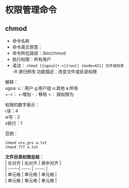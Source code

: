 # 权限管理命令  

## chmod  
- 命令名称  
- 命令英文原意：  
- 命令所在路径：/bin/chmod
- 执行权限：所有用户
- 语法： `chmod [{ugoa}{+-=}{rwx}] [mode=421] 文件或目录`  
  -R 递归修改
功能描述：改变文件或目录权限  

解释：  
ugoa: u：用户 g:用户组 o:其他 a:所有   
+-=： +:增加 -：移除 =： 赋权限为  

权限的数字表示：  
r读：4  
w写：2  
x执行：1  

范例：  
    
    chmod u+x,g+x a.txt  
    chmod 777 a.txt  

__文件目录权限总结__：  
| 左对齐 | 右对齐 | 居中对齐 |  
| :-----| ----: | :----: |  
| 单元格 | 单元格 | 单元格 |  
| 单元格 | 单元格 | 单元格 |  